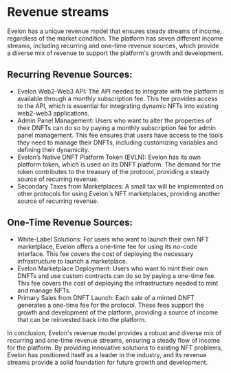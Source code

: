 # Revenue streams
Evelon has a unique revenue model that ensures steady streams of income, regardless of the market condition. The platform has seven different income streams, including recurring and one-time revenue sources, which provide a diverse mix of revenue to support the platform's growth and development.


## Recurring Revenue Sources:

- Evelon Web2-Web3 API: The API needed to integrate with the platform is available through a monthly subscription fee. This fee provides access to the API, which is essential for integrating dynamic NFTs into existing web2-web3 applications.
- Admin Panel Management: Users who want to alter the properties of their DNFTs can do so by paying a monthly subscription fee for admin panel management. This fee ensures that users have access to the tools they need to manage their DNFTs, including customizing variables and defining their dynamicity.
- Evelon’s Native DNFT Platform Token (EVLN): Evelon has its own platform token, which is used on its DNFT platform. The demand for the token contributes to the treasury of the protocol, providing a steady source of recurring revenue.
- Secondary Taxes from Marketplaces: A small tax will be implemented on other protocols for using Evelon's NFT marketplaces, providing another source of recurring revenue.

## One-Time Revenue Sources:

- White-Label Solutions: For users who want to launch their own NFT marketplace, Evelon offers a one-time fee for using its no-code interface. This fee covers the cost of deploying the necessary infrastructure to launch a marketplace.
- Evelon Marketplace Deployment: Users who want to mint their own DNFTs and use custom contracts can do so by paying a one-time fee. This fee covers the cost of deploying the infrastructure needed to mint and manage NFTs.
- Primary Sales from DNFT Launch: Each sale of a minted DNFT generates a one-time fee for the protocol. These fees support the growth and development of the platform, providing a source of income that can be reinvested back into the platform.

In conclusion, Evelon's revenue model provides a robust and diverse mix of recurring and one-time revenue streams, ensuring a steady flow of income for the platform. By providing innovative solutions to existing NFT problems, Evelon has positioned itself as a leader in the industry, and its revenue streams provide a solid foundation for future growth and development.